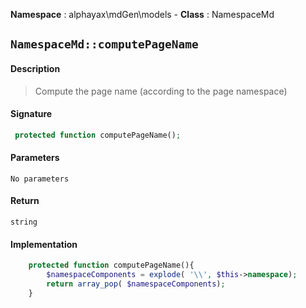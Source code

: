 **Namespace**  : alphayax\mdGen\models  - **Class** : NamespaceMd

## `NamespaceMd::computePageName`

#### Description

> Compute the page name (according to the page namespace)


#### Signature

```php
 protected function computePageName();
```

#### Parameters

    No parameters

#### Return

    string 

#### Implementation

```php
    protected function computePageName(){
        $namespaceComponents = explode( '\\', $this->namespace);
        return array_pop( $namespaceComponents);
    }

```
